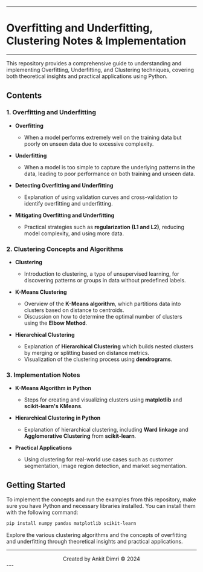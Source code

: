 
#
---
# **Overfitting and Underfitting, Clustering Notes & Implementation**
---
This repository provides a comprehensive guide to understanding and implementing Overfitting, Underfitting, and Clustering techniques, covering both theoretical insights and practical applications using Python.

## **Contents**

### **1. Overfitting and Underfitting**
- **Overfitting**
  - When a model performs extremely well on the training data but poorly on unseen data due to excessive complexity.
  
- **Underfitting**
  - When a model is too simple to capture the underlying patterns in the data, leading to poor performance on both training and unseen data.

- **Detecting Overfitting and Underfitting**
  - Explanation of using validation curves and cross-validation to identify overfitting and underfitting.

- **Mitigating Overfitting and Underfitting**
  - Practical strategies such as **regularization (L1 and L2)**, reducing model complexity, and using more data.

### **2. Clustering Concepts and Algorithms**
- **Clustering**
  - Introduction to clustering, a type of unsupervised learning, for discovering patterns or groups in data without predefined labels.

- **K-Means Clustering**
  - Overview of the **K-Means algorithm**, which partitions data into clusters based on distance to centroids.
  - Discussion on how to determine the optimal number of clusters using the **Elbow Method**.

- **Hierarchical Clustering**
  - Explanation of **Hierarchical Clustering** which builds nested clusters by merging or splitting based on distance metrics.
  - Visualization of the clustering process using **dendrograms**.

### **3. Implementation Notes**
- **K-Means Algorithm in Python**
  - Steps for creating and visualizing clusters using **matplotlib** and **scikit-learn's KMeans**.

- **Hierarchical Clustering in Python**
  - Explanation of hierarchical clustering, including **Ward linkage** and **Agglomerative Clustering** from **scikit-learn**.

- **Practical Applications**
  - Using clustering for real-world use cases such as customer segmentation, image region detection, and market segmentation.

## **Getting Started**
To implement the concepts and run the examples from this repository, make sure you have Python and necessary libraries installed. You can install them with the following command:

```bash
pip install numpy pandas matplotlib scikit-learn
```

Explore the various clustering algorithms and the concepts of overfitting and underfitting through theoretical insights and practical applications.

---

<div align="center">
    Created by Ankit Dimri  
    © 2024
</div>
---